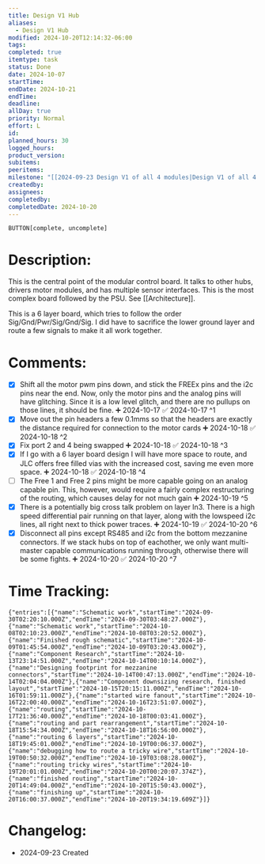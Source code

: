 ```yaml
---
title: Design V1 Hub
aliases:
  - Design V1 Hub
modified: 2024-10-20T12:14:32-06:00
tags: 
completed: true
itemtype: task
status: Done
date: 2024-10-07
startTime: 
endDate: 2024-10-21
endTime: 
deadline: 
allDay: true
priority: Normal
effort: L
id: 
planned_hours: 30
logged_hours: 
product_version: 
subitems: 
peeritems: 
milestone: "[[2024-09-23 Design V1 of all 4 modules|Design V1 of all 4 modules]]"
createdby: 
assignees: 
completedby: 
completedDate: 2024-10-20
---
```

`BUTTON[complete, uncomplete]`

# Description:

This is the central point of the modular control board. It talks to other hubs, drivers motor modules, and has multiple sensor interfaces. This is the most complex board followed by the PSU. See [[Architecture]].

This is a 6 layer board, which tries to follow the order Sig/Gnd/Pwr/Sig/Gnd/Sig. I did have to sacrifice the lower ground layer and route a few signals to make it all work together.

# Comments:
- [x] Shift all the motor pwm pins down, and stick the FREEx pins and the i2c pins near the end. Now, only the motor pins and the analog pins will have glitching. Since it is a low level glitch, and there are no pullups on those lines, it should be fine. ➕ 2024-10-17 ✅ 2024-10-17 ^1
- [x] Move out the pin headers a few 0.1mms so that the headers are exactly the distance required for connection to the motor cards ➕ 2024-10-18 ✅ 2024-10-18 ^2
- [x] Fix port 2 and 4 being swapped ➕ 2024-10-18 ✅ 2024-10-18 ^3
- [x] If I go with a 6 layer board design I will have more space to route, and JLC offers free filled vias with the increased cost, saving me even more space. ➕ 2024-10-18 ✅ 2024-10-18 ^4
- [ ] The Free 1 and Free 2 pins might be more capable going on an analog capable pin. This, however, would require a fairly complex restructuring of the routing, which causes delay for not much gain ➕ 2024-10-19 ^5
- [x] There is a potentially big cross talk problem on layer In3. There is a high speed differential pair running on that layer, along with the lowspeed i2c lines, all right next to thick power traces. ➕ 2024-10-19 ✅ 2024-10-20 ^6
- [x] Disconnect all pins except RS485 and i2c from the bottom mezzanine connectors. If we stack hubs on top of eachother, we only want multi-master capable communications running through, otherwise there will be some fights. ➕ 2024-10-20 ✅ 2024-10-20 ^7

# Time Tracking:
```simple-time-tracker
{"entries":[{"name":"Schematic work","startTime":"2024-09-30T02:20:10.000Z","endTime":"2024-09-30T03:48:27.000Z"},{"name":"Schematic work","startTime":"2024-10-08T02:10:23.000Z","endTime":"2024-10-08T03:20:52.000Z"},{"name":"Finished rough schematic","startTime":"2024-10-09T01:45:54.000Z","endTime":"2024-10-09T03:20:43.000Z"},{"name":"Component Research","startTime":"2024-10-13T23:14:51.000Z","endTime":"2024-10-14T00:10:14.000Z"},{"name":"Designing footprint for mezzanine connectors","startTime":"2024-10-14T00:47:13.000Z","endTime":"2024-10-14T02:04:04.000Z"},{"name":"Component downsizing research, finished layout","startTime":"2024-10-15T20:15:11.000Z","endTime":"2024-10-16T01:59:11.000Z"},{"name":"started wire fanout","startTime":"2024-10-16T22:00:40.000Z","endTime":"2024-10-16T23:51:07.000Z"},{"name":"routing","startTime":"2024-10-17T21:36:40.000Z","endTime":"2024-10-18T00:03:41.000Z"},{"name":"routing and part rearrangement","startTime":"2024-10-18T15:54:34.000Z","endTime":"2024-10-18T16:56:00.000Z"},{"name":"routing 6 layers","startTime":"2024-10-18T19:45:01.000Z","endTime":"2024-10-19T00:06:37.000Z"},{"name":"debugging how to route a tricky wire","startTime":"2024-10-19T00:50:32.000Z","endTime":"2024-10-19T03:08:28.000Z"},{"name":"routing tricky wires","startTime":"2024-10-19T20:01:01.000Z","endTime":"2024-10-20T00:20:07.374Z"},{"name":"finished routing","startTime":"2024-10-20T14:49:04.000Z","endTime":"2024-10-20T15:50:43.000Z"},{"name":"finishing up","startTime":"2024-10-20T16:00:37.000Z","endTime":"2024-10-20T19:34:19.609Z"}]}
```

# Changelog:
- 2024-09-23 Created